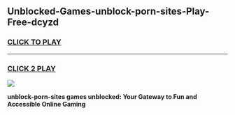 
## Unblocked-Games-unblock-porn-sites-Play-Free-dcyzd
<h3>
<a href="https://premium76.site?title=unblock-porn-sites&ref=23A">CLICK TO PLAY</a></h3>
<hr>

<h3>
<a href="https://premium76.site?title=unblock-porn-sites&ref=23A">CLICK 2 PLAY</a>
  
</h3>

<a href="https://premium76.site?title=unblock-porn-sites&ref=23A"><img src="https://clearcache.store/games.png"></a>


**unblock-porn-sites games unblocked: Your Gateway to Fun and Accessible Online Gaming**
